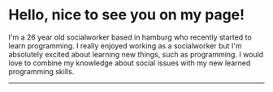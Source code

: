 # Hello, nice to see you on my page!

I'm a 26 year old socialworker based in hamburg who recently started to learn programming.
I really enjoyed working as a socialworker but I'm absolutely excited about learning new things, such as programming. 
I would love to combine my knowledge about social issues with my new learned programming skills.

---
